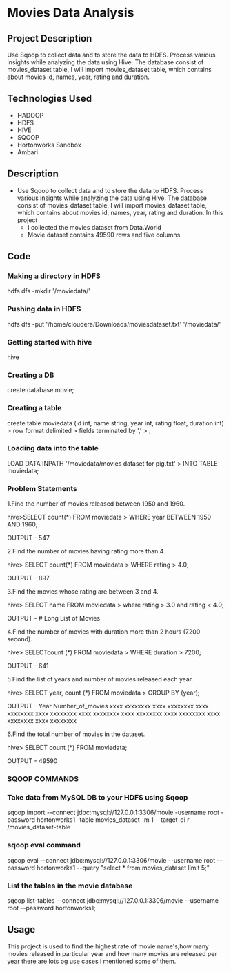  # Movies Data Analysis
 
 ## Project Description                                                                                 
Use Sqoop to collect data and to store the data to HDFS. Process various insights while analyzing the data using Hive. The database consist of movies_dataset  table, I will import movies_dataset table, which contains about movies id, names, year, rating and duration. 

## Technologies Used
* HADOOP
* HDFS
* HIVE
* SQOOP
* Hortonworks Sandbox
* Ambari
   
 ## Description
* Use Sqoop to collect data and to store the data to HDFS. Process various insights while analyzing the data using Hive. The database consist of movies_dataset  table, I will import movies_dataset table, which contains about movies id, names, year, rating and duration. 
In this project 
    * I collected the movies dataset from Data.World 
    * Movie dataset contains 49590 rows and five columns.

## Code

### Making a directory in HDFS

hdfs dfs -mkdir '/moviedata/'

### Pushing data in HDFS

hdfs dfs -put '/home/cloudera/Downloads/moviesdataset.txt' '/moviedata/'

### Getting started with hive

hive

### Creating a DB

create database movie;

### Creating a table

create table moviedata (id int, name string, year int, rating float, duration int) > row format delimited > fields terminated by ',' > ;

### Loading data into the table

LOAD DATA INPATH '/moviedata/movies dataset for pig.txt' > INTO TABLE moviedata;

### Problem Statements

1.Find the number of movies released between 1950 and 1960.

hive>SELECT count(*) FROM moviedata > WHERE year BETWEEN 1950 AND 1960;

OUTPUT - 547

2.Find the number of movies having rating more than 4.

hive> SELECT count(*) FROM moviedata > WHERE rating > 4.0;

OUTPUT - 897

3.Find the movies whose rating are between 3 and 4.

hive> SELECT name FROM moviedata > where rating > 3.0 and rating < 4.0;

OUTPUT - # Long List of Movies

4.Find the number of movies with duration more than 2 hours (7200 second).

hive> SELECTcount (*) FROM moviedata > WHERE duration > 7200;

OUTPUT - 641

5.Find the list of years and number of movies released each year.

hive> SELECT year, count (*) FROM moviedata > GROUP BY (year);

OUTPUT - Year Number_of_movies xxxx xxxxxxxx xxxx xxxxxxxx xxxx xxxxxxxx xxxx xxxxxxxx xxxx xxxxxxxx xxxx xxxxxxxx xxxx xxxxxxxx xxxx xxxxxxxx xxxx xxxxxxxx

6.Find the total number of movies in the dataset.

hive> SELECT count (*) FROM moviedata;

OUTPUT - 49590

### SQOOP COMMANDS                                               

### Take data from MySQL DB to your HDFS using Sqoop
sqoop import --connect jdbc:mysql://127.0.0.1:3306/movie -username root -password hortonworks1 -table movies_dataset -m 1 --target-di
r /movies_dataset-table

### sqoop eval command
sqoop eval --connect jdbc:mysql://127.0.0.1:3306/movie --username root --password hortonworks1 --query "select * from movies_dataset 
limit 5;"              

### List the tables in the movie database
sqoop list-tables --connect jdbc:mysql://127.0.0.1:3306/movie --username root --password hortonworks1;

## Usage

This project is used to find the highest rate of movie name's,how many movies released in particular year and how many movies are released per year there are lots og use cases i mentioned some of them.


